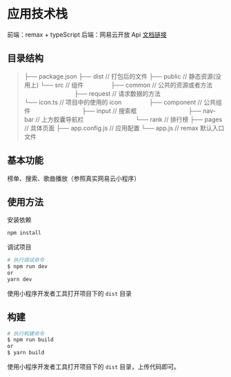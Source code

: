 # 应用技术栈

前端：remax + typeScript
后端：网易云开放 Api [文档链接](https://binaryify.github.io/NeteaseCloudMusicApi)

## 目录结构

> ├── package.json
> ├── dist // 打包后的文件
> ├── public // 静态资源(没用上)
> └── src // 组件
> &emsp;&emsp;&emsp;&emsp; ├── common // 公共的资源或者方法
> &emsp;&emsp;&emsp;&emsp;&emsp;&emsp;&emsp;&emsp; ├── request // 请求数据的方法
> &emsp;&emsp;&emsp;&emsp;&emsp;&emsp;&emsp;&emsp; └── icon.ts // 项目中的使用的 icon
> &emsp;&emsp;&emsp;&emsp; ├── component // 公共组件
> &emsp;&emsp;&emsp;&emsp;&emsp;&emsp;&emsp;&emsp; ├── input // 搜索框
> &emsp;&emsp;&emsp;&emsp;&emsp;&emsp;&emsp;&emsp; ├── nav-bar // 上方胶囊导航栏
> &emsp;&emsp;&emsp;&emsp;&emsp;&emsp;&emsp;&emsp; └── rank // 排行榜
> ├── pages // 具体页面
> ├── app.config.js // 应用配置
> └── app.js // remax 默认入口文件

## 基本功能
榜单、搜索、歌曲播放（参照真实网易云小程序）
## 使用方法
安装依赖

```bash
npm install
```

调试项目

```bash
# 执行调试命令
$ npm run dev
or
yarn dev
```

使用小程序开发者工具打开项目下的 `dist` 目录

## 构建

```bash
# 执行构建命令
$ npm run build
or
$ yarn build
```

使用小程序开发者工具打开项目下的 `dist` 目录，上传代码即可。
